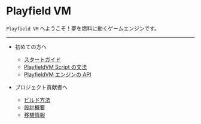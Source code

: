 Playfield VM
============

`Playfield VM` へようこそ！夢を燃料に動くゲームエンジンです。

---

* 初めての方へ
    * [スタートガイド](gettingstarted.md)
    * [PlayfieldVM Script の文法](syntax.md)
    * [PlayfieldVM エンジンの API](api.md)

* プロジェクト貢献者へ
    * [ビルド方法](build.md)
    * [設計概要](design.md)
    * [移植情報](porting.md)
